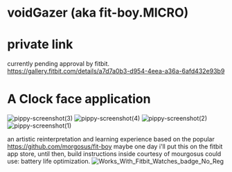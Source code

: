 # voidGazer (aka fit-boy.MICRO)



# private link
currently pending approval by fitbit. 
https://gallery.fitbit.com/details/a7d7a0b3-d954-4eea-a36a-6afd432e93b9

# A Clock face application

![pippy-screenshot(3)](https://user-images.githubusercontent.com/13801315/152893135-b652d75d-0aab-474e-ad81-0dd2dcb3261b.png)
![pippy-screenshot(4)](https://user-images.githubusercontent.com/13801315/152893139-228f3b00-e7f7-457a-abb7-9424a5459f62.png)
![pippy-screenshot(2)](https://user-images.githubusercontent.com/13801315/152893154-f42238dc-7da5-42d5-b539-f6caef5fbc49.png)
![pippy-screenshot(1)](https://user-images.githubusercontent.com/13801315/152893178-0f874da4-1521-4200-b594-0590c205bfc2.png)


an artistic reinterpretation and learning experience based on the popular https://github.com/morgosus/fit-boy 
maybe one day i'll put this on the fitbit app store, until then, build instructions inside courtesy of mourgosus 
could use:
battery life optimization.
![Works_With_Fitbit_Watches_badge_No_Reg](https://user-images.githubusercontent.com/13801315/152666723-7b1f2c0e-7516-4906-ad69-ab23b92c9baf.png)
